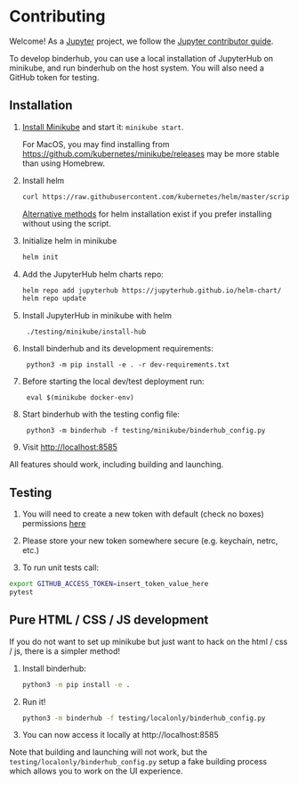 # Contributing

Welcome! As a [Jupyter](https://jupyter.org) project, we follow the [Jupyter contributor guide](https://jupyter.readthedocs.io/en/latest/contributor/content-contributor.html).

To develop binderhub, you can use a local installation of JupyterHub on minikube,
and run binderhub on the host system.  You will also need a GitHub token for testing.

## Installation

1. [Install Minikube](https://kubernetes.io/docs/tasks/tools/install-minikube/) and start it: `minikube start`.

   For MacOS, you may find installing from https://github.com/kubernetes/minikube/releases may be
   more stable than using Homebrew.

2. Install helm

   ```bash
   curl https://raw.githubusercontent.com/kubernetes/helm/master/scripts/get | bash
   ```

   [Alternative methods](https://docs.helm.sh/using_helm/#installing-the-helm-client) for helm installation
   exist if you prefer installing without using the script.

3. Initialize helm in minikube

   ```bash
   helm init
   ```
4. Add the JupyterHub helm charts repo:

   ```bash
   helm repo add jupyterhub https://jupyterhub.github.io/helm-chart/
   helm repo update
   ```

5. Install JupyterHub in minikube with helm

        ./testing/minikube/install-hub

6. Install binderhub and its development requirements:

        python3 -m pip install -e . -r dev-requirements.txt

7. Before starting the local dev/test deployment run:

        eval $(minikube docker-env)

7. Start binderhub with the testing config file:

        python3 -m binderhub -f testing/minikube/binderhub_config.py

8. Visit [http://localhost:8585](http://localhost:8585)

All features should work, including building and launching.

## Testing

1. You will need to create a new token with default (check no boxes) permissions [here](https://github.com/settings/tokens/new)

2. Please store your new token somewhere secure (e.g. keychain, netrc, etc.)

3. To run unit tests call:

  ```bash
  export GITHUB_ACCESS_TOKEN=insert_token_value_here
  pytest
  ```

## Pure HTML / CSS / JS development

If you do not want to set up minikube but just want to hack on the html / css / js,
there is a simpler method!

1. Install binderhub:

   ```bash
   python3 -m pip install -e .
   ```

2. Run it!

   ```bash
   python3 -m binderhub -f testing/localonly/binderhub_config.py
   ```

3. You can now access it locally at http://localhost:8585

Note that building and launching will not work, but the
`testing/localonly/binderhub_config.py` setup a fake building process which
allows you to work on the UI experience.
